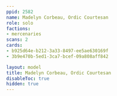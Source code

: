 ```yaml
---
ppid: 2582
name: Madelyn Corbeau, Ordic Courtesan
role: solo
factions:
- mercenaries
scans: 2
cards:
- b925d64e-b212-3a33-8497-ee5ae630169f
- 3b9e470b-5ed1-3ca7-bcef-09a808aff842

layout: model
title: Madelyn Corbeau, Ordic Courtesan
disableToc: true
hidden: true
---
```


